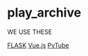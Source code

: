 # play_archive

WE USE THESE

[FLASK](https://github.com/pallets/flask)
[Vue.js](https://github.com/vuejs/vue)
[PyTube](https://github.com/pytube/pytube)

